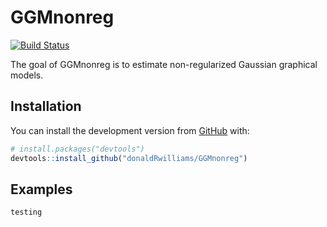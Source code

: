 
<!-- README.md is generated from README.Rmd. Please edit that file -->

# GGMnonreg

[![Build
Status](https://travis-ci.com/donaldRwilliams/GGMnonreg.svg?branch=master)](https://travis-ci.com/donaldRwilliams/GGMnonreg)

The goal of GGMnonreg is to estimate non-regularized Gaussian graphical
models.

## Installation

You can install the development version from
[GitHub](https://github.com/) with:

``` r
# install.packages("devtools")
devtools::install_github("donaldRwilliams/GGMnonreg")
```

## Examples

``` r
testing
```
